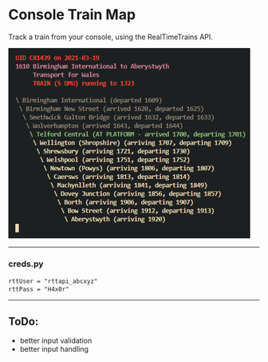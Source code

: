 # Console Train Map

Track a train from your console, using the RealTimeTrains API.

![](screenshot.png)

---

### creds.py
```
rttUser = "rttapi_abcxyz"
rttPass = "H4x0r"
```

---

## ToDo:

- better input validation
- better input handling